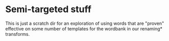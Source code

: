 # Semi-targeted stuff

This is just a scratch dir for an exploration of using words that are "proven" effective on some number of templates for the wordbank in our renaming* transforms.